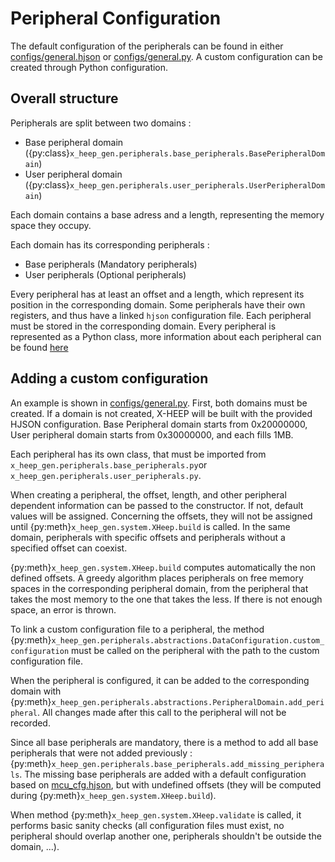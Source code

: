 # Peripheral Configuration

The default configuration of the peripherals can be found in either [configs/general.hjson](https://github.com/esl-epfl/x-heep/blob/main/configs/general.hjson) or [configs/general.py](https://github.com/esl-epfl/x-heep/blob/main/configs/general.py). A custom configuration can be created through Python configuration.

## Overall structure

Peripherals are split between two domains :
 - Base peripheral domain ({py:class}`x_heep_gen.peripherals.base_peripherals.BasePeripheralDomain`)
 - User peripheral domain ({py:class}`x_heep_gen.peripherals.user_peripherals.UserPeripheralDomain`)

 Each domain contains a base adress and a length, representing the memory space they occupy.

Each domain has its corresponding peripherals : 
 - Base peripherals (Mandatory peripherals)
 - User peripherals (Optional peripherals)

Every peripheral has at least an offset and a length, which represent its position in the corresponding domain. Some peripherals have their own registers, and thus have a linked `hjson` configuration file. Each peripheral must be stored in the corresponding domain. Every peripheral is represented as a Python class, more information about each peripheral can be found [here](https://x-heep.readthedocs.io/en/latest/Configuration/x_heep_gen/index.html)

## Adding a custom configuration

An example is shown in [configs/general.py](https://github.com/esl-epfl/x-heep/blob/main/configs/general.py). First, both domains must be created. If a domain is not created, X-HEEP will be built with the provided HJSON configuration. Base Peripheral domain starts from 0x20000000, User peripheral domain starts from 0x30000000, and each fills 1MB.

Each peripheral has its own class, that must be imported from `x_heep_gen.peripherals.base_peripherals.py`or `x_heep_gen.peripherals.user_peripherals.py`.

When creating a peripheral, the offset, length, and other peripheral dependent information can be passed to the constructor. If not, default values will be assigned. Concerning the offsets, they will not be assigned until {py:meth}`x_heep_gen.system.XHeep.build` is called. In the same domain, peripherals with specific offsets and peripherals without a specified offset can coexist.

{py:meth}`x_heep_gen.system.XHeep.build` computes automatically the non defined offsets. A greedy algorithm places peripherals on free memory spaces in the corresponding peripheral domain, from the peripheral that takes the most memory to the one that takes the less. If there is not enough space, an error is thrown.

To link a custom configuration file to a peripheral, the method {py:meth}`x_heep_gen.peripherals.abstractions.DataConfiguration.custom_configuration` must be called on the peripheral with the path to the custom configuration file.

When the peripheral is configured, it can be added to the corresponding domain with {py:meth}`x_heep_gen.peripherals.abstractions.PeripheralDomain.add_peripheral`. All changes made after this call to the peripheral will not be recorded.

Since all base peripherals are mandatory, there is a method to add all base peripherals that were not added previously : {py:meth}`x_heep_gen.peripherals.base_peripherals.add_missing_peripherals`. The missing base peripherals are added with a default configuration based on [mcu_cfg.hjson](https://github.com/esl-epfl/x-heep/blob/main/mcu_cfg.hjson), but with undefined offsets (they will be computed during {py:meth}`x_heep_gen.system.XHeep.build`).

When method {py:meth}`x_heep_gen.system.XHeep.validate` is called, it performs basic sanity checks (all configuration files must exist, no peripheral should overlap another one, peripherals shouldn't be outside the domain, ...).

